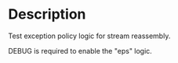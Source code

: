 # Description

Test exception policy logic for stream reassembly.

DEBUG is required to enable the "eps" logic.

